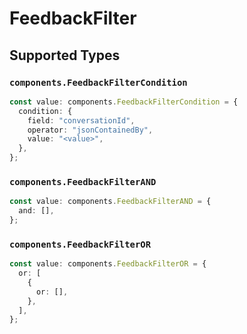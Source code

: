 # FeedbackFilter


## Supported Types

### `components.FeedbackFilterCondition`

```typescript
const value: components.FeedbackFilterCondition = {
  condition: {
    field: "conversationId",
    operator: "jsonContainedBy",
    value: "<value>",
  },
};
```

### `components.FeedbackFilterAND`

```typescript
const value: components.FeedbackFilterAND = {
  and: [],
};
```

### `components.FeedbackFilterOR`

```typescript
const value: components.FeedbackFilterOR = {
  or: [
    {
      or: [],
    },
  ],
};
```

